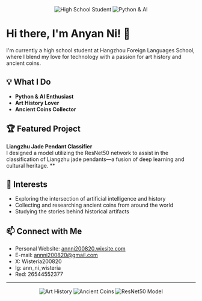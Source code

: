 <!-- Profile README for Annni200820 -->

<div align="center">
  <img src="https://img.shields.io/badge/High%20School%20Student-c3e0e7?style=flat-square" alt="High School Student" />
  <img src="https://img.shields.io/badge/Python-AI-c3e0e7?style=flat-square" alt="Python & AI" />
</div>

# Hi there, I'm Anyan Ni! 👋

I'm currently a high school student at Hangzhou Foreign Languages School, where I blend my love for technology with a passion for art history and ancient coins.

## 💡 What I Do

- **Python & AI Enthusiast**
- **Art History Lover**
- **Ancient Coins Collector**

## 🏆 Featured Project

**Liangzhu Jade Pendant Classifier**  
I designed a model utilizing the ResNet50 network to assist in the classification of Liangzhu jade pendants—a fusion of deep learning and cultural heritage.
**

## 🌱 Interests

- Exploring the intersection of artificial intelligence and history
- Collecting and researching ancient coins from around the world
- Studying the stories behind historical artifacts

## 📫 Connect with Me

- Personal Website: [annni200820.wixsite.com](https://annni200820.wixsite.com)
- E-mail: annni200820@gmail.com
- X: Wisteria200820
- Ig: ann_ni_wisteria
- Red: 26544552377

---

<div align="center">
  <img src="https://img.shields.io/badge/Art%20History-c3e0e7?style=flat-square" alt="Art History" />
  <img src="https://img.shields.io/badge/Ancient%20Coins-c3e0e7?style=flat-square" alt="Ancient Coins" />
  <img src="https://img.shields.io/badge/ResNet50%20Model-c3e0e7?style=flat-square" alt="ResNet50 Model" />
</div>

<!-- Theme color: #c3e0e7 -->
